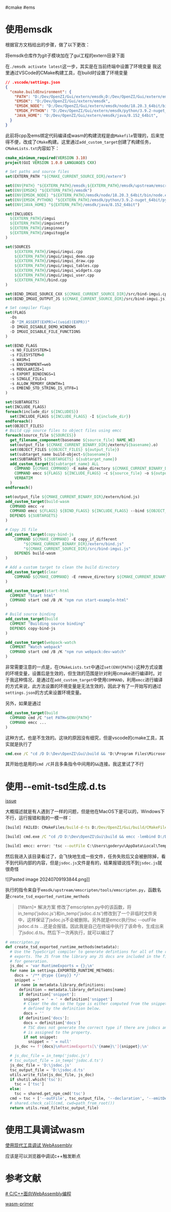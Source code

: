 #cmake #ems 
# 使用emsdk

根据官方文档给出的步骤，做了以下更改：

将emsdk仓库作为git子模块加在了gui工程的extern目录下面

在`./emsdk activate latest`这一步，其实是在当前终端中设置了环境变量
我这里通过VSCode的CMake构建工具，在build时设置了环境变量
```json
// .vscode/settings.json
{
  "cmake.buildEnvironment": {
    "PATH": "D:/Dev/OpenZI/Gui/extern/emsdk;D:/Dev/OpenZI/Gui/extern/emsdk/upstream/emscripten;${env:PATH}",
    "EMSDK": "D:/Dev/OpenZI/Gui/extern/emsdk",
    "EMSDK_NODE": "D:/Dev/OpenZI/Gui/extern/emsdk/node/18.20.3_64bit/bin/node.exe",
    "EMSDK_PYTHON": "D:/Dev/OpenZI/Gui/extern/emsdk/python/3.9.2-nuget_64bit/python.exe",
    "JAVA_HOME": "D:/Dev/OpenZI/Gui/extern/emsdk/java/8.152_64bit",
  }
}
```

此前将cpp及ems绑定代码编译成wasm的构建流程是由`Makefile`管理的，后来觉得不便，改成了`CMake`构建。这里通过`add_custom_target`创建了构建任务，`CMakeLists.txt`内容如下：

```cmake
cmake_minimum_required(VERSION 3.10)
project(GUI VERSION 1.0.0 LANGUAGES CXX)

# Set paths and source files
set(EXTERN_PATH "${CMAKE_CURRENT_SOURCE_DIR}/extern")

set(ENV{PATH} "${EXTERN_PATH}/emsdk;${EXTERN_PATH}/emsdk/upstream/emscripten;$ENV{PATH};")
set(ENV{EMSDK} "${EXTERN_PATH}/emsdk")
set(ENV{EMSDK_NODE} "${EXTERN_PATH}/emsdk/node/18.20.3_64bit/bin/node.exe")
set(ENV{EMSDK_PYTHON} "${EXTERN_PATH}/emsdk/python/3.9.2-nuget_64bit/python.exe")
set(ENV{JAVA_HOME} "${EXTERN_PATH}/emsdk/java/8.152_64bit")

set(INCLUDES
  ${EXTERN_PATH}/imgui
  ${EXTERN_PATH}/imguinotify
  ${EXTERN_PATH}/imspinner
  ${EXTERN_PATH}/imguitoggle
)

set(SOURCES
    ${EXTERN_PATH}/imgui/imgui.cpp
    ${EXTERN_PATH}/imgui/imgui_demo.cpp
    ${EXTERN_PATH}/imgui/imgui_draw.cpp
    ${EXTERN_PATH}/imgui/imgui_tables.cpp
    ${EXTERN_PATH}/imgui/imgui_widgets.cpp
    ${EXTERN_PATH}/imgui/imgui_user.cpp
    ${EXTERN_PATH}/bind.cpp
)

set(BIND_IMGUI_SOURCE_CXX ${CMAKE_CURRENT_SOURCE_DIR}/src/bind-imgui.cpp)
set(BIND_IMGUI_OUTPUT_JS ${CMAKE_CURRENT_SOURCE_DIR}/src/bind-imgui.js)

# Set compiler flags
set(FLAGS
  -Os
  -D "IM_ASSERT(EXPR)=((void)(EXPR))"
  -D IMGUI_DISABLE_DEMO_WINDOWS
  -D IMGUI_DISABLE_FILE_FUNCTIONS
)

set(BIND_FLAGS
  -s NO_FILESYSTEM=1
  -s FILESYSTEM=0
  -s WASM=1
  -s ENVIRONMENT=web
  -s MODULARIZE=1
  -s EXPORT_BINDINGS=1
  -s SINGLE_FILE=1
  -s ALLOW_MEMORY_GROWTH=1
  -s EMBIND_STD_STRING_IS_UTF8=1
)

set(SUBTARGETS)
set(INCLUDE_FLAGS)
foreach(include_dir ${INCLUDES})
  set(INCLUDE_FLAGS ${INCLUDE_FLAGS} -I ${include_dir})
endforeach()
set(OBJECT_FILES)
# Build cpp source files to object files using emcc
foreach(source_file ${SOURCES})
  get_filename_component(basename ${source_file} NAME_WE)
  set(output_file ${CMAKE_CURRENT_BINARY_DIR}/extern/${basename}.o)
  set(OBJECT_FILES ${OBJECT_FILES} ${output_file})
  set(subtarget_name build-object-${basename})
  set(SUBTARGETS ${SUBTARGETS} ${subtarget_name})
  add_custom_target(${subtarget_name} ALL
    COMMAND ${CMAKE_COMMAND} -E make_directory ${CMAKE_CURRENT_BINARY_DIR}/extern
    COMMAND emcc ${FLAGS} ${INCLUDE_FLAGS} -c ${source_file} -o ${output_file}
    VERBATIM
  )
endforeach()

set(output_file ${CMAKE_CURRENT_BINARY_DIR}/extern/bind.js)
add_custom_target(build-wasm
  COMMAND emcc -v
  COMMAND emcc ${FLAGS} ${BIND_FLAGS} ${INCLUDE_FLAGS} --bind ${OBJECT_FILES} -o ${output_file}
  DEPENDS ${SUBTARGETS}
)

# Copy JS file
add_custom_target(copy-bind-js
    COMMAND ${CMAKE_COMMAND} -E copy_if_different
        "${CMAKE_CURRENT_BINARY_DIR}/extern/bind.js"
        "${CMAKE_CURRENT_SOURCE_DIR}/src/bind-imgui.js"
    DEPENDS build-wasm
)

# Add a custom target to clean the build directory
add_custom_target(clear
    COMMAND ${CMAKE_COMMAND} -E remove_directory ${CMAKE_CURRENT_BINARY_DIR}/extern
)

add_custom_target(start-html
  COMMENT "Start html"
  COMMAND start cmd /B /K "npm run start-example-html"
)

# Build source binding
add_custom_target(build
  COMMENT "Building source binding"
  DEPENDS copy-bind-js
)

add_custom_target(webpack-watch
  COMMENT "Watch webpack"
  COMMAND start cmd /B /K "npm run webpack:dev-watch"
)
```

非常需要注意的一点是，在`CMakeLists.txt`中通过`set(ENV{PATH})`这种方式设置的环境变量，设置后是生效的，但生效的范围是针对利用cmake进行编译时。对于我这种情况，是通过在`add_custom_target`中使用`COMMAND`，利用`emcc`进行编译的方式来说，此方法设置的环境变量是无法生效的，因此才有了一开始写的通过`settings.json`的方式来设置环境变量。

另外，如果是通过
```cmake
add_custom_target(build
  COMMAND cmd /C "set PATH=$ENV{PATH}"
  COMMAND emcc ...
)
```
这种方式，也是不生效的。这块的原因没有细究，但是vscode的cmake工具，其实就是执行了
```cmd
cmd.exe /C "cd /D D:\Dev\OpenZI\Gui\build && "D:\Program Files\Microsoft Visual Studio\2022\Professional\Common7\IDE\CommonExtensions\Microsoft\CMake\CMake\bin\cmake.exe" -E make_directory D:/Dev/OpenZI/Gui/build/extern && emcc -Os -D IM_ASSERT(EXPR)=((void)(EXPR)) -D IMGUI_DISABLE_DEMO_WINDOWS -D IMGUI_DISABLE_FILE_FUNCTIONS -I D:/Dev/OpenZI/Gui/extern/imgui -I D:/Dev/OpenZI/Gui/extern/imguinotify -I D:/Dev/OpenZI/Gui/extern/imspinner -I D:/Dev/OpenZI/Gui/extern/imguitoggle -c D:/Dev/OpenZI/Gui/extern/imgui/imgui_demo.cpp -o D:/Dev/OpenZI/Gui/build/extern/imgui_demo.o
```
其开始也是用的`cmd /C`并且多条指令中间用的`&&`连接。我这里试了不行


# 使用--emit-tsd生成.d.ts

[issue](https://github.com/emscripten-core/emscripten/issues/22181)

大概描述就是有人遇到了一样的问题，但是他在MacOS下是可以的，Windows下不行，运行报错和我的一模一样：
```cmd
[build] FAILED: CMakeFiles/build-d-ts D:/Dev/OpenZI/Gui/build/CMakeFiles/build-d-ts

[build] cmd.exe /C "cd /D D:\Dev\OpenZI\Gui\build && emcc -lembind D:/Dev/OpenZI/Gui/extern/embind_tsgen.cpp --emit-tsd D:/Dev/OpenZI/Gui/build/extern/bind.d.ts -o D:/Dev/OpenZI/Gui/build/extern/embind.js"

[build] emcc: error: 'tsc --outFile C:\Users\goderyu\AppData\Local\Temp\emscripten_temp_2ex7_rsj\jsdoc.d.ts --declaration --emitDeclarationOnly --allowJs C:\Users\goderyu\AppData\Local\Temp\emscripten_temp_2ex7_rsj\jsdoc.js' failed: [WinError 2] 系统找不到指定的文件。
```

然后我进入该目录看过了，会飞快地生成一些文件，任务失败后又会被删除掉，看不到代码内部的内容，但是`jsdoc.js`文件是有的，结果报错说找不到`jsdoc.js`就很奇怪

![[Pasted image 20240709193844.png]]

执行的指令来自于`emsdk/upstream/emscripten/tools/emscripten.py`，函数名是`create_tsd_exported_runtime_methods`

> [!Warn]+ 解决方案
> 修改了emscripten.py中的该函数，将in_temp('jsdoc.js')和in_temp('jsdoc.d.ts')修改到了一个非临时文件夹中，这样保证了jsdoc.js不会被删除。另外就是emcc执行tsc --outFile jsdoc.d.ts ...还是会报错。因此我是自己在终端中执行了该命令，生成出来了jsdoc.d.ts。然后下一次再执行，就可以编过了

```python
# emscripten.py
def create_tsd_exported_runtime_methods(metadata):
  # Use the TypeScript compiler to generate defintions for all of the runtime
  # exports. The JS from the library any JS docs are included in the file used
  # for generation.
  js_doc = 'var RuntimeExports = {};\n'
  for name in settings.EXPORTED_RUNTIME_METHODS:
    docs = '/** @type {{any}} */'
    snippet = ''
    if name in metadata.library_definitions:
      definition = metadata.library_definitions[name]
      if definition['snippet']:
        snippet = ' = ' + definition['snippet']
        # Clear the doc so the type is either computed from the snippet or
        # defined by the definition below.
        docs = ''
      if definition['docs']:
        docs = definition['docs']
        # TSC does not generate the correct type if there are jsdocs and nothing
        # is assigned to the property.
        if not snippet:
          snippet = ' = null'
    js_doc += f'{docs}\nRuntimeExports[\'{name}\']{snippet};\n'

  # js_doc_file = in_temp('jsdoc.js')
  # tsc_output_file = in_temp('jsdoc.d.ts')
  js_doc_file = 'D:\jsdoc.js'
  tsc_output_file = 'D:\jsdoc.d.ts'
  utils.write_file(js_doc_file, js_doc)
  if shutil.which('tsc'):
    tsc = ['tsc']
  else:
    tsc = shared.get_npm_cmd('tsc')
  cmd = tsc + ['--outFile', tsc_output_file, '--declaration', '--emitDeclarationOnly', '--allowJs', js_doc_file]
  # shared.check_call(cmd, cwd=path_from_root())
  return utils.read_file(tsc_output_file)
```

# 使用工具调试wasm

[使用现代工具调试 WebAssembly](https://developer.chrome.com/blog/wasm-debugging-2020?hl=zh-cn)

应该是可以浏览器中调试c++触发断点

# 参考文献

[# C/C++面向WebAssembly编程](https://github.com/3dgen/cppwasm-book/tree/master/zh)

[wasm-primer](https://github.com/wasmlang/awesome-wasm-zh/blob/master/webassembly-primer.md)